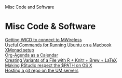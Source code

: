 Misc Code and Software
# Misc Code \& Software
[Getting WICD to connect to MWireless](code/wicd_mwireless.html)\
[Useful Commands for Running Ubuntu on a Macbook](code/macbook_ubuntu.html)\
[XMonad setup](code/xmonad.html)\
[Org-Agenda as a Calendar](code/org_agenda_calendar.html)\
[Creating Variants of a File with R + Knitr + Brew + LaTeX](code/R_knitr_latex.html)\
[Making RStudio respect the $PATH on OS X](code/rstudio_path.html)\
[Hosting a git repo on the UM servers](code/hosting_git_umich.html)
